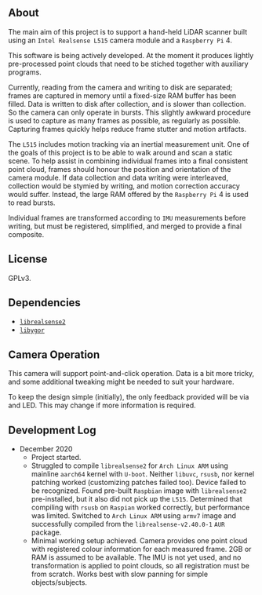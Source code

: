 
## About

The main aim of this project is to support a hand-held LiDAR scanner built using
an `Intel Realsense L515` camera module and a `Raspberry Pi` 4.

This software is being actively developed. At the moment it produces lightly
pre-processed point clouds that need to be stiched together with auxiliary
programs.

Currently, reading from the camera and writing to disk are separated; frames are
captured in memory until a fixed-size RAM buffer has been filled. Data is
written to disk after collection, and is slower than collection. So the camera
can only operate in bursts. This slightly awkward procedure is used to capture
as many frames as possible, as regularly as possible. Capturing frames quickly
helps reduce frame stutter and motion artifacts.

The `L515` includes motion tracking via an inertial measurement unit. One of the
goals of this project is to be able to walk around and scan a static scene. To
help assist in combining individual frames into a final consistent point cloud,
frames should honour the position and orientation of the camera module. If data
collection and data writing were interleaved, collection would be stymied by
writing, and motion correction accuracy would suffer. Instead, the large RAM
offered by the `Raspberry Pi` 4 is used to read bursts.

Individual frames are transformed according to `IMU` measurements before
writing, but must be registered, simplified, and merged to provide a final
composite.


## License

GPLv3.


## Dependencies

- [`librealsense2`](https://github.com/IntelRealSense/librealsense)
- [`libygor`](https://github.com/hdclark/Ygor)


## Camera Operation

This camera will support point-and-click operation. Data is a bit more tricky,
and some additional tweaking might be needed to suit your hardware.

To keep the design simple (initially), the only feedback provided will be via
and LED. This may change if more information is required.


## Development Log

- December 2020
  - Project started.
  - Struggled to compile `librealsense2` for `Arch Linux ARM` using mainline
    `aarch64` kernel with `U-boot`. Neither `libuvc`, `rsusb`, nor kernel
    patching worked (customizing patches failed too). Device failed to be
    recognized. Found pre-built `Raspbian` image with `librealsense2`
    pre-installed, but it also did not pick up the `L515`. Determined that
    compiling with `rsusb` on `Raspian` worked correctly, but performance was
    limited. Switched to `Arch Linux ARM` using `armv7` image and successfully
    compiled from the `librealsense-v2.40.0-1` `AUR` package.
  - Minimal working setup achieved. Camera provides one point cloud with
    registered colour information for each measured frame. 2GB or RAM is assumed
    to be available. The IMU is not yet used, and no transformation is applied
    to point clouds, so all registration must be from scratch. Works best with
    slow panning for simple objects/subjects.

